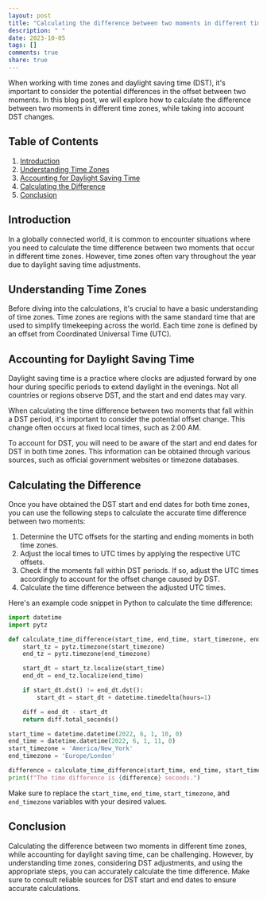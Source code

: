 ```yaml
---
layout: post
title: "Calculating the difference between two moments in different time zones, accounting for daylight saving time"
description: " "
date: 2023-10-05
tags: []
comments: true
share: true
---
```


When working with time zones and daylight saving time (DST), it's important to consider the potential differences in the offset between two moments. In this blog post, we will explore how to calculate the difference between two moments in different time zones, while taking into account DST changes.

## Table of Contents
1. [Introduction](#introduction)
2. [Understanding Time Zones](#understanding-time-zones)
3. [Accounting for Daylight Saving Time](#accounting-for-daylight-saving-time)
4. [Calculating the Difference](#calculating-the-difference)
5. [Conclusion](#conclusion)

## Introduction <a name="introduction"></a>
In a globally connected world, it is common to encounter situations where you need to calculate the time difference between two moments that occur in different time zones. However, time zones often vary throughout the year due to daylight saving time adjustments.

## Understanding Time Zones <a name="understanding-time-zones"></a>
Before diving into the calculations, it's crucial to have a basic understanding of time zones. Time zones are regions with the same standard time that are used to simplify timekeeping across the world. Each time zone is defined by an offset from Coordinated Universal Time (UTC).

## Accounting for Daylight Saving Time <a name="accounting-for-daylight-saving-time"></a>
Daylight saving time is a practice where clocks are adjusted forward by one hour during specific periods to extend daylight in the evenings. Not all countries or regions observe DST, and the start and end dates may vary.

When calculating the time difference between two moments that fall within a DST period, it's important to consider the potential offset change. This change often occurs at fixed local times, such as 2:00 AM.

To account for DST, you will need to be aware of the start and end dates for DST in both time zones. This information can be obtained through various sources, such as official government websites or timezone databases.

## Calculating the Difference <a name="calculating-the-difference"></a>
Once you have obtained the DST start and end dates for both time zones, you can use the following steps to calculate the accurate time difference between two moments:

1. Determine the UTC offsets for the starting and ending moments in both time zones.
2. Adjust the local times to UTC times by applying the respective UTC offsets.
3. Check if the moments fall within DST periods. If so, adjust the UTC times accordingly to account for the offset change caused by DST.
4. Calculate the time difference between the adjusted UTC times.

Here's an example code snippet in Python to calculate the time difference:

```python
import datetime
import pytz

def calculate_time_difference(start_time, end_time, start_timezone, end_timezone):
    start_tz = pytz.timezone(start_timezone)
    end_tz = pytz.timezone(end_timezone)

    start_dt = start_tz.localize(start_time)
    end_dt = end_tz.localize(end_time)

    if start_dt.dst() != end_dt.dst():
        start_dt = start_dt + datetime.timedelta(hours=1)

    diff = end_dt - start_dt
    return diff.total_seconds()

start_time = datetime.datetime(2022, 6, 1, 10, 0)
end_time = datetime.datetime(2022, 6, 1, 11, 0)
start_timezone = 'America/New_York'
end_timezone = 'Europe/London'

difference = calculate_time_difference(start_time, end_time, start_timezone, end_timezone)
print(f"The time difference is {difference} seconds.")
```

Make sure to replace the `start_time`, `end_time`, `start_timezone`, and `end_timezone` variables with your desired values.

## Conclusion <a name="conclusion"></a>
Calculating the difference between two moments in different time zones, while accounting for daylight saving time, can be challenging. However, by understanding time zones, considering DST adjustments, and using the appropriate steps, you can accurately calculate the time difference. Make sure to consult reliable sources for DST start and end dates to ensure accurate calculations.